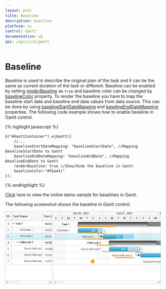 ```yaml
---
layout: post
title: Baseline
description: baseline
platform: js
control: Gantt
documentation: ug
api: /api/js/ejgantt
---
```


# Baseline

Baseline is used to describe the original plan of the task and it can be the same as current duration of the task or different. Baseline can be enabled by setting [renderBaseline](/api/js/ejgantt#members:renderbaseline) as `true` and baseline color can be changed by [baselineColor](/api/js/ejgantt#members:baselinecolor) property. To render the baseline you have to map the baseline start date and baseline end date values from data source. This can be done by using [baselineStartDateMapping](/api/js/ejgantt#members:baselinestartdatemapping) and [baselineEndDateMapping](/api/js/ejgantt#members:baselineenddatemapping) properties. The following code example shows how to enable baseline in Gantt control.

{% highlight javascript %}

    $("#GanttContainer").ejGantt({
        //...
        baselineStartDateMapping: "baselineStartDate", //Mapping BaselineStartDate to Gantt
        baselineEndDateMapping: "baselineEndDate", //Mapping BaselineEndDate to Gantt
        renderBaseline: true //Show/Hide the baseline in Gantt
        baselineColor:"#fba41c"
    });

{% endhighlight %}

[Click](http://js.syncfusion.com/demos/web/#!/bootstrap/gantt/schedulingconcepts/baseline) here to view the online demo sample for baselines in Gantt.

The following screenshot shows the baseline in Gantt control.

![](/js/Gantt/Baseline_images/Baseline_img1.png)

